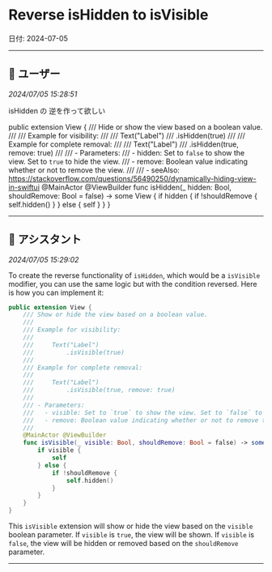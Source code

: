 # Reverse isHidden to isVisible

日付: 2024-07-05

---

## 👤 ユーザー
*2024/07/05 15:28:51*

isHidden の 逆を作って欲しい

public extension View {
    /// Hide or show the view based on a boolean value.
    ///
    /// Example for visibility:
    ///
    ///     Text("Label")
    ///         .isHidden(true)
    ///
    /// Example for complete removal:
    ///
    ///     Text("Label")
    ///         .isHidden(true, remove: true)
    ///
    /// - Parameters:
    ///   - hidden: Set to `false` to show the view. Set to `true` to hide the view.
    ///   - remove: Boolean value indicating whether or not to remove the view.
    ///
    /// - seeAlso: https://stackoverflow.com/questions/56490250/dynamically-hiding-view-in-swiftui
    @MainActor @ViewBuilder
    func isHidden(_ hidden: Bool, shouldRemove: Bool = false) -&gt; some View {
        if hidden {
            if !shouldRemove {
                self.hidden()
            }
        } else {
            self
        }
    }
}

---

## 🤖 アシスタント
*2024/07/05 15:29:02*

To create the reverse functionality of `isHidden`, which would be a `isVisible` modifier, you can use the same logic but with the condition reversed. Here is how you can implement it:

```swift
public extension View {
    /// Show or hide the view based on a boolean value.
    ///
    /// Example for visibility:
    ///
    ///     Text("Label")
    ///         .isVisible(true)
    ///
    /// Example for complete removal:
    ///
    ///     Text("Label")
    ///         .isVisible(true, remove: true)
    ///
    /// - Parameters:
    ///   - visible: Set to `true` to show the view. Set to `false` to hide the view.
    ///   - remove: Boolean value indicating whether or not to remove the view.
    ///
    @MainActor @ViewBuilder
    func isVisible(_ visible: Bool, shouldRemove: Bool = false) -> some View {
        if visible {
            self
        } else {
            if !shouldRemove {
                self.hidden()
            }
        }
    }
}
```

This `isVisible` extension will show or hide the view based on the `visible` boolean parameter. If `visible` is `true`, the view will be shown. If `visible` is `false`, the view will be hidden or removed based on the `shouldRemove` parameter.

---
